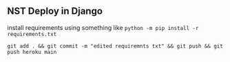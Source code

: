 ## NST Deploy in Django
install requirements using something like 
`python -m pip install -r requirements.txt`

`git add . && git commit -m "edited requiremnts txt" && git push && git push heroku main`

